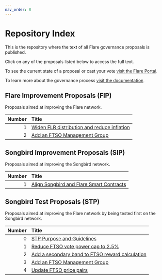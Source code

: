 ```yaml
---
nav_order: 0
---
```


# Repository Index

This is the repository where the text of all Flare governance proposals is published.

Click on any of the proposals listed below to access the full text.

To see the current state of a proposal or cast your vote [visit the Flare Portal](https://portal.flare.network).

To learn more about the governance process [visit the documentation](https://docs.flare.network/tech/governance).

## Flare Improvement Proposals (FIP)

Proposals aimed at improving the Flare network.

| Number | Title                                                       |
| -----: | :---------------------------------------------------------- |
|      1 | [Widen FLR distribution and reduce inflation](FIP/FIP_1.md) |
|      2 | [Add an FTSO Management Group](FIP/FIP_2.md)                |

## Songbird Improvement Proposals (SIP)

Proposals aimed at improving the Songbird network.

| Number | Title                                                    |
| -----: | :------------------------------------------------------- |
|      1 | [Align Songbird and Flare Smart Contracts](SIP/SIP_1.md) |

## Songbird Test Proposals (STP)

Proposals aimed at improving the Flare network by being tested first on the Songbird network.

| Number | Title                                                           |
| -----: | :-------------------------------------------------------------- |
|      0 | [STP Purpose and Guidelines](STP/STP_0.md)                      |
|      1 | [Reduce FTSO vote power cap to 2.5%](STP/STP_1.md)              |
|      2 | [Add a secondary band to FTSO reward calculation](STP/STP_2.md) |
|      3 | [Add an FTSO Management Group](STP/STP_3.md)                    |
|      4 | [Update FTSO price pairs](STP/STP_4.md)                         |

<style>
    table thead tr th:first-child {
        width: 50px;
    }
</style>
